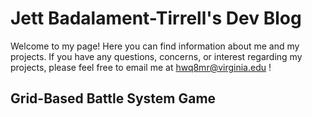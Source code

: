 # Jett Badalament-Tirrell's Dev Blog

Welcome to my page! Here you can find information about me and my projects. If you have any questions, concerns, or interest regarding my projects, please feel free to email me at hwq8mr@virginia.edu !

## Grid-Based Battle System Game
